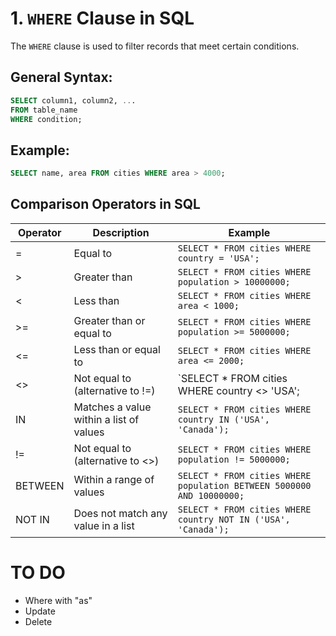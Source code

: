 # 1. `WHERE` Clause in SQL

The `WHERE` clause is used to filter records that meet certain conditions.

## General Syntax:

```sql
SELECT column1, column2, ...
FROM table_name
WHERE condition;
```

## Example:

```sql
SELECT name, area FROM cities WHERE area > 4000;
```

## Comparison Operators in SQL

 |	Operator	| Description  |	Example |	
 |--|--|--|
 |	= |	Equal to	 |	`SELECT * FROM cities WHERE country = 'USA'; `|	
 |	> |	Greater than	 |	`SELECT * FROM cities WHERE population > 10000000; `|	
 |	< |	Less than	 |	`SELECT * FROM cities WHERE area < 1000; `|	
 |	>= |	Greater than or equal to	 |	`SELECT * FROM cities WHERE population >= 5000000; `|	
 |	<= |	Less than or equal to	 |	`SELECT * FROM cities WHERE area <= 2000; `|	
 |	<> |	Not equal to (alternative to !=)	 |	`SELECT * FROM cities WHERE country <> 'USA'; |	
 |	IN |	Matches a value within a list of values	 |	`SELECT * FROM cities WHERE country IN ('USA', 'Canada'); `|	
 |	!= |	Not equal to (alternative to <>)	 |	`SELECT * FROM cities WHERE population != 5000000;` |	
 |	BETWEEN	| Within a range of values	 |	`SELECT * FROM cities WHERE population BETWEEN 5000000 AND 10000000; `|	
 |	NOT IN	| Does not match any value in a list	 |	`SELECT * FROM cities WHERE country NOT IN ('USA', 'Canada'); `|	

# TO DO
- Where with "as"
- Update
- Delete
